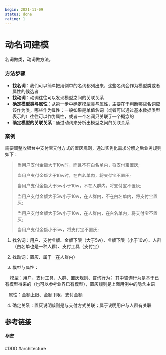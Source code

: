 ```yaml
---
begin: 2021-11-09
status: done
rating: 1
---
```


# 动名词建模

名词做类，动词做方法。

### 方法步骤
- **找名词**：我们可以简单把用例中的名词都列出来，这些名词会作为模型类或者属性的候选者
- **找动词**：动词往往可以发现模型之间的关联关系
- **确定模型类与属性**：从第一步中确定模型类与属性，主要在于判断哪些名词应该作为类，哪些作为属性；一般如果是单值名词（或者可以通过基本数据类型表示的）往往可以作为属性，或者一个名词只关联了一个概念的
- **确定模型的关联关系**：通过动词来分析出模型之间的关联关系

### 案例
需要调整收银台中支付宝支付方式的置灰规则，通过实例化需求分解之后业务规则如下：

> 当用户支付金额大于10w时，而且不在白名单内，将支付宝置灰;
> 
> 当用户支付金额大于10w时，在白名单内，将支付宝不置灰; 
> 
> 当用户支付金额大于5w小于10w，不在人群内，将支付宝不置灰; 
> 
> 当用户支付金额大于5w小于10w，在人群内，不在白名单内，将支付宝置灰; 
> 
> 当用户支付金额大于5w小于10w，在人群内，在白名单内，将支付宝不置灰; 
> 
> 当用户支付金额小于5w，将支付宝不置灰; 

1. 找名词：用户、支付金额、金额下限（大于5w）、金额下限（小于10w）、人群（白名单也是一种人群）、支付工具（支付宝）

2. 找动词：置灰、属于（在人群内）

3. 模型与属性：

    模型：用户、支付工具、人群、置灰规则、咨询行为； 其中咨询行为是基于已有模型得来的（也可以参考业界已有模型），置灰规则是上面用例中的隐含主语

   属性：金额上限、金额下限、支付金额

4. 确定关系：置灰说明规则是与支付方式关联；属于说明用户与人群有关联

 

## 参考链接


##### 标签
#DDD #architecture 